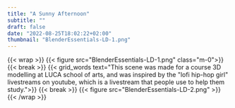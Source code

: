 ```yaml
---
title: "A Sunny Afternoon"
subtitle: ""
draft: false
date: "2022-08-25T18:02:22+02:00"
thumbnail: "BlenderEssentials-LD-1.png"
---
```

{{< wrap >}}
{{< figure src="BlenderEssentials-LD-1.png" class="m-0">}}
{{< break >}}
{{< grid_words text="This scene was made for a course 3D modelling at LUCA school of arts, and was inspired by the \"lofi hip-hop girl\" livestreams on youtube, which is a livestream that people use to help them study.">}}
{{< break >}}
{{< figure src="BlenderEssentials-LD-2.png" >}}
{{< /wrap >}}
